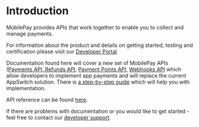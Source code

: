 # Introduction

MobilePay provides APIs that work together to enable you to collect and manage payments.

For information about the product and details on getting started, testing and certification please visit our [Developer Portal](https://developer.mobilepay.dk/products/)

Documentation found here will cover a new set of MobilePay APIs ([Payments API, Refunds API](/docs/app-payments/payments-refunds/overview.md), [Payment Points API](payment-points.md), [Webhooks API](webhooks.md) which allow developers to implement app payments and will replace the current AppSwitch solution. There is [a step-by-step guide](/docs/app-payments/guides/how-it-works.mdx) which will help you with implementation.

API reference can be found [here](/api/app-payments).

If there are problems with documentation or you would like to get started - feel free to contact our [developer support](mailto:developer@mobilepay.dk).